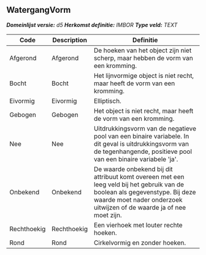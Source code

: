 ﻿## WatergangVorm

*__Domeinlijst versie:__ d5*
*__Herkomst definitie:__ IMBOR*
*__Type veld:__ TEXT*

|__Code__ |__Description__ |__Definitie__	|
|	---	|	---	|   ---	| 
| Afgerond | Afgerond | De hoeken van het object zijn niet scherp, maar hebben de vorm van een kromming. |
| Bocht | Bocht | Het lijnvormige object is niet recht, maar heeft de vorm van een kromming. |
| Eivormig | Eivormig | Elliptisch. |
| Gebogen | Gebogen | Het object is niet recht, maar heeft de vorm van een kromming. |
| Nee | Nee | Uitdrukkingsvorm van de negatieve pool van een binaire variabele. In dit geval is uitdrukkingsvorm van de tegenhangende, positieve pool van een binaire variabele 'ja'. |
| Onbekend | Onbekend | De waarde onbekend bij dit attribuut komt overeen met een leeg veld bij het gebruik van de boolean als gegevenstype. Bij deze waarde moet nader onderzoek uitwijzen of de waarde ja of nee moet zijn. |
| Rechthoekig | Rechthoekig | Een vierhoek met louter rechte hoeken. |
| Rond | Rond | Cirkelvormig en zonder hoeken. |
